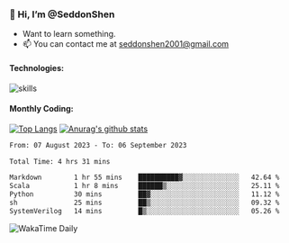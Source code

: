 ### 👋 Hi, I’m @SeddonShen
- Want to learn something.
- 📫 You can contact me at seddonshen2001@gmail.com

#### Technologies:

![skills](https://skillicons.dev/icons?i=scala,js,html,css,bootstrap,jquery,c,cpp,cloudflare,django,docker,flask,git,github,githubactions,linux,latex,mysql,nodejs,ps,php,pr,py,raspberrypi,redis,unreal,v,vscode,vue,bash)

#### Monthly Coding:
[![Top Langs](https://github-readme-stats.vercel.app/api/top-langs?username=seddonshen&show_icons=true&locale=en&layout=compact&hide=html&langs_count=8)](https://github.com/SeddonShen/)
[![Anurag's github stats](https://github-readme-stats.vercel.app/api?username=SeddonShen&count_private=true&show_icons=true)](https://github.com/anuraghazra/github-readme-stats)
<!--START_SECTION:waka-->

```txt
From: 07 August 2023 - To: 06 September 2023

Total Time: 4 hrs 31 mins

Markdown        1 hr 55 mins    ██████████▓░░░░░░░░░░░░░░   42.64 %
Scala           1 hr 8 mins     ██████▒░░░░░░░░░░░░░░░░░░   25.11 %
Python          30 mins         ██▓░░░░░░░░░░░░░░░░░░░░░░   11.12 %
sh              25 mins         ██▒░░░░░░░░░░░░░░░░░░░░░░   09.32 %
SystemVerilog   14 mins         █▒░░░░░░░░░░░░░░░░░░░░░░░   05.26 %
```

<!--END_SECTION:waka-->

![WakaTime Daily](https://wakatime.com/share/@seddon2001/61a7e342-5f12-4fea-bf92-1fac161e97d6.svg)
<!---
SeddonShen/SeddonShen is a ✨ special ✨ repository because its `README.md` (this file) appears on your GitHub profile.
You can click the Preview link to take a look at your changes.
--->
